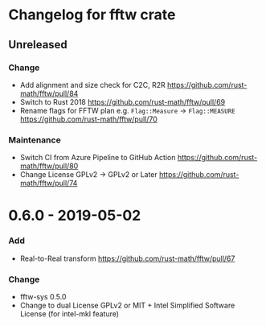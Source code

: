 Changelog for fftw crate
=========================

Unreleased
----------

### Change
- Add alignment and size check for C2C, R2R https://github.com/rust-math/fftw/pull/84
- Switch to Rust 2018 https://github.com/rust-math/fftw/pull/69
- Rename flags for FFTW plan e.g. `Flag::Measure` -> `Flag::MEASURE` https://github.com/rust-math/fftw/pull/70

### Maintenance
- Switch CI from Azure Pipeline to GitHub Action https://github.com/rust-math/fftw/pull/80
- Change License GPLv2 -> GPLv2 or Later https://github.com/rust-math/fftw/pull/74

0.6.0 - 2019-05-02
===================

### Add
- Real-to-Real transform https://github.com/rust-math/fftw/pull/67

### Change
- fftw-sys 0.5.0
- Change to dual License GPLv2 or MIT + Intel Simplified Software License (for intel-mkl feature)
